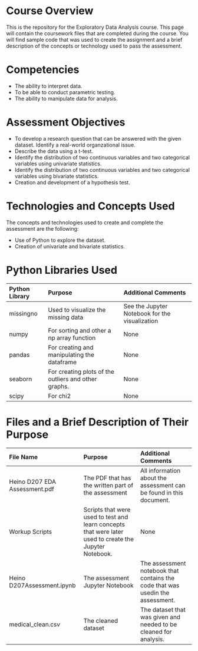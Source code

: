 # Course Overview

This is the repository for the Exploratory Data Analysis course. This page will contain the coursework files that are completed during the course.  You will find sample code that was used to create the assignment and a brief description of the concepts or technology used to pass the assessment. 

# Competencies
- The ability to interpret data.
- To be able to conduct parametric testing.
- The ability to manipulate data for analysis.

# Assessment Objectives
- To develop a research question that can be answered with the given dataset. Identify a real-world organzational issue.
- Describe the data using a t-test.
- Identify the distribution of two continuous variables and two categorical variables using univariate statistics. 
- Identify the distribution of two continuous variables and two categorical variables using bivariate statistics.
- Creation and development of a hypothesis test.

# Technologies and Concepts Used
The concepts and technologies used to create and complete the assessment are the following:
- Use of Python to explore the dataset.
- Creation of univariate and bivariate statistics.


# Python Libraries Used
|**Python Library**|**Purpose**|**Additional Comments**|
|:-----|:-----|:-----|
|missingno|Used to visualize the missing data| See the Jupyter Notebook for the visualization | None |
|numpy | For sorting and other a np array function |None|
|pandas |  For creating and manipulating the dataframe |None|
|seaborn | For creating plots of the outliers and other graphs. | None|
|scipy | For chi2 | None |


# Files and a Brief Description of Their Purpose

|**File Name**|**Purpose**|**Additional Comments**|
|:-----|:-----|:-----|
| Heino D207 EDA Assessment.pdf | The PDF that has the written part of the assessment | All information about the  assessment can be found in this document. |
|Workup Scripts| Scripts that were used to test and learn concepts that were later used to create the Jupyter Notebook.| None |
|Heino D207Assessment.ipynb| The assessment Jupyter Notebook|The assessment notebook that contains the code that was usedin the assessment.|
|medical_clean.csv| The cleaned dataset | The dataset that was given and needed to be cleaned for analysis. |

